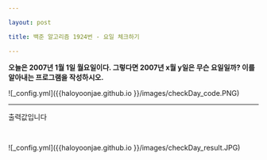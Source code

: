 ```yaml
---

layout: post

title: 백준 알고리즘 1924번 - 요일 체크하기

---
```


**오늘은 2007년 1월 1일 월요일이다. 그렇다면 2007년 x월 y일은 무슨 요일일까? 이를 알아내는 프로그램을 작성하시오.**


![_config.yml]({{haloyoonjae.github.io }}/images/checkDay_code.PNG)

---
</pre>
출력값입니다
<pre>

</pre>
![_config.yml]({{haloyoonjae.github.io }}/images/checkDay_result.JPG)

